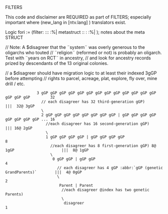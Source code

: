FILTERS

 

This code and disclaimer are REQUIRED as part of FILTERS; 
especially important where (new_lang in [ntv.lang] ) translators exist. 

Logic fori := (filter: ::: :%| metastruct :: : :%| ); 
                        notes about the meta STRUCT

// Note: A $disagreer that the ¨system¨ was overly generous to the oligarchs who touted 
// ¨religion¨ (reformed or not) is probably an oligarch. Test with ¨years on RCT¨ in ancestry, 
// and look for ancestry records prized by descendants of the 13 original colonies.

// a $disagreer should have migration logic to at least their indexed 3gGP before attempting 
// rights to parcel, acreage, plat, explore, fly over, mine drill / etc.

                  3 gGP gGP gGP gGP gGP gGP gGP gGP gGP gGP gGP gGP gGP gGP gGP gGP         32
                    // each disagreer has 32 third-generation gGP)                               |||  32@ 3gGP
                    \
                    2 gGP gGP gGP gGP gGP gGP gGP gGP | gGP gGP gGP gGP gGP gGP gGP gGP ... 16 
                      //each disagreer has 16 second-generation gGP)                             ||| 16@ 2gGP
                      \         
                      1 gGP gGP gGP gGP | gGP gGP gGP gGP                                    8
                        //each disagreer has 8 first-generation gGP) 8@ 1gGP                     |||  8@ 1gGP   
                        \
                         0 gGP gGP | gGP gGP                                                 4
                           // each disagreer has 4 gGP :abbr:`gGP (genetic GrandParents)`        |||  4@ 0gGP 
                           \                                                                 2 
                            Parent | Parent 
                             //each disagreer @index has two genetic Parents)                    
                             \
                              disagreer                                                      1